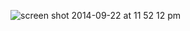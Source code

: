 ![screen shot 2014-09-22 at 11 52 12 pm](https://cloud.githubusercontent.com/assets/1476/4368503/4495e5ec-42ee-11e4-8319-9246e5bf625a.png)
